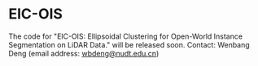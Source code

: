 # ElC-OIS
The code for "ElC-OIS: Ellipsoidal Clustering for Open-World Instance Segmentation on LiDAR Data." will be released soon.
Contact: Wenbang Deng (email address: wbdeng@nudt.edu.cn)
